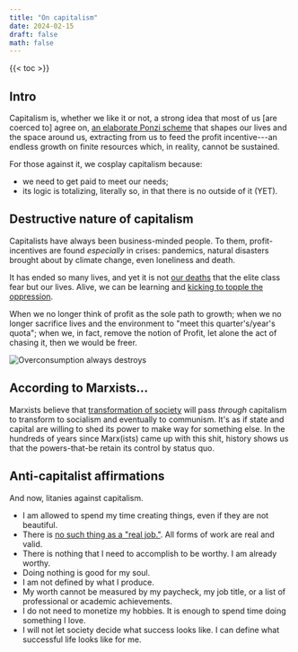 ```yaml
---
title: "On capitalism"
date: 2024-02-15
draft: false
math: false
---
```


{{< toc >}}

## Intro

Capitalism is, whether we like it or not, a strong idea that most of us
[are coerced to] agree on,
[an elaborate Ponzi scheme](https://crimethinc.com/posters/capitalism-is-a-pyramid-scheme) that shapes our
lives and the space around us, extracting from us to feed
the profit incentive---an endless growth on finite resources which, in
reality, cannot be sustained.

For those against it, we cosplay
capitalism because:

- we need to get paid to meet our needs;
- its logic is totalizing, literally so, in that there is no outside of
  it (YET).

## Destructive nature of capitalism

Capitalists have always been business-minded people. To them,
profit-incentives are found *especially* in crises: pandemics, natural
disasters brought about by climate change, even loneliness and death.

It has ended so many lives, and yet it is not [our deaths](/death) that
the elite class fear but our lives. Alive, we can be learning and
[kicking to topple the oppression](/direct-action).

When we no longer think of profit as the sole path to growth; when we no
longer sacrifice lives and the environment to "meet this
quarter's/year's quota"; when we, in fact, remove the notion of Profit,
let alone the act of chasing it, then we would be freer.

![Overconsumption always destroys](/image/capitalism.jpg)

## According to Marxists...

Marxists believe that [transformation of society](/revolution) will pass
*through* capitalism to transform to socialism and eventually to
communism. It's as if state and capital are willing to shed its power to
make way for something else. In the hundreds of years since Marx(ists)
came up with this shit, history shows us that the powers-that-be retain
its control by status quo.

## Anti-capitalist affirmations

And now, litanies against capitalism.

- I am allowed to spend my time creating things, even if they are not
  beautiful.
- There is [no such thing as a "real job."](/anti-work). All forms of
  work are real and valid.
- There is nothing that I need to accomplish to be worthy. I am already
  worthy.
- Doing nothing is good for my soul.
- I am not defined by what I produce.
- My worth cannot be measured by my paycheck, my job title, or a list of
  professional or academic achievements.
- I do not need to monetize my hobbies. It is enough to spend time doing
  something I love.
- I will not let society decide what success looks like. I can define
  what successful life looks like for me.
